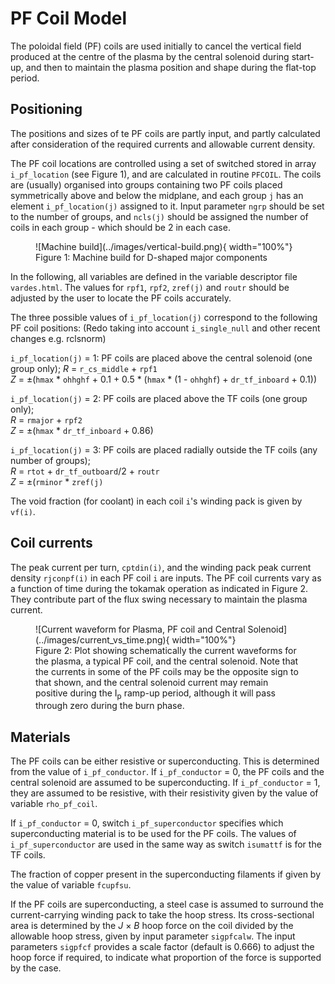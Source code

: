 # PF Coil Model

The poloidal field (PF) coils are used initially to cancel the vertical field produced at the 
centre of the plasma by the central solenoid during start-up, and then to maintain the plasma 
position and shape during the flat-top period.

## Positioning

The positions and sizes of te PF coils are partly input, and partly calculated after consideration 
of the required currents and allowable current density.

The PF coil locations are controlled using a set of switched stored in array `i_pf_location` (see 
Figure 1), and are calculated in routine `PFCOIL`. The coils are (usually) organised into groups 
containing two PF coils placed symmetrically above and below the midplane, and each group `j` has 
an element `i_pf_location(j)` assigned to it. Input parameter `ngrp` should be set to the number of groups, 
and `ncls(j)` should be assigned the number of coils in each group - which should be 2 in each case.

<figure markdown>
![Machine build](../images/vertical-build.png){ width="100%"}
<figcaption>Figure 1: Machine build for D-shaped major components</figcaption>
</figure>

In the following, all variables are defined in the variable descriptor file `vardes.html`. The 
values for `rpf1`, `rpf2`, `zref(j)` and `routr` should be adjusted by the user to locate the PF 
coils accurately.

The three possible values of `i_pf_location(j)` correspond to the following PF coil positions: (Redo taking 
into account `i_single_null` and other recent changes e.g. rclsnorm)

`i_pf_location(j)` = 1: PF coils are placed above the central solenoid (one group only);
*R* = `r_cs_middle` + `rpf1`<br>
*Z* = $\pm$(`hmax` * `ohhghf` + 0.1 + 0.5 * (`hmax` * (1 - `ohhghf`) + `dr_tf_inboard` + 0.1))

`i_pf_location(j)` = 2: PF coils are placed above the TF coils (one group only);<br>
*R* = `rmajor` + `rpf2`<br>
*Z* = $\pm$(`hmax` * `dr_tf_inboard` + 0.86)

`i_pf_location(j)` = 3: PF coils are placed radially outside the TF coils (any number of groups);<br>
*R* = `rtot` + `dr_tf_outboard`/2 + `routr`<br>
*Z* = $\pm$(`rminor` * `zref(j)`

The void fraction (for coolant) in each coil `i`'s winding pack is given by `vf(i)`.

## Coil currents

The peak current per turn, `cptdin(i)`, and the winding pack peak current density `rjconpf(i)` in 
each PF coil `i` are inputs. The PF coil currents vary as a function of time during the tokamak 
operation as indicated in Figure 2. They contribute part of the flux swing necessary to maintain the plasma current.

<figure markdown>
![Current waveform for Plasma, PF coil and Central Solenoid](../images/current_vs_time.png){ width="100%"}
<figcaption>Figure 2: Plot showing schematically the current waveforms for the plasma, a typical PF 
coil, and the central solenoid. Note that the currents in some of the PF coils may be the opposite 
sign to that shown, and the central solenoid current may remain positive during the I<sub>p</sub> 
ramp-up period, although it will pass through zero during the burn phase.</figcaption>
</figure>

## Materials

The PF coils can be either resistive or superconducting. This is determined from the value of 
`i_pf_conductor`. If `i_pf_conductor` = 0, the PF coils and the central solenoid are assumed to be superconducting. 
If `i_pf_conductor` = 1, they are assumed to be resistive, with their resistivity given by the value of variable `rho_pf_coil`.

If `i_pf_conductor` = 0, switch `i_pf_superconductor` specifies which superconducting material is to be used for the 
PF coils. The values of `i_pf_superconductor` are used in the same way as switch `isumattf` is for the TF coils.

The fraction of copper present in the superconducting filaments if given by the value of 
variable `fcupfsu`.

If the PF coils are superconducting, a steel case is assumed to surround the current-carrying 
winding pack to take the hoop stress. Its cross-sectional area is determined by the *J* $\times$ 
*B* hoop force on the coil divided by the allowable hoop stress, given by input parameter `sigpfcalw`. 
The input parameters `sigpfcf` provides a scale factor (default is 0.666) to adjust the hoop force 
if required, to indicate what proportion of the force is supported by the case.

